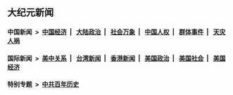 ## 大纪元新闻

#### 中国新闻 &nbsp;>&nbsp; [中国经济](indexes/ncid283/README.md?07270845) &nbsp;| &nbsp; [大陆政治](indexes/ncid277/README.md?07270845) &nbsp;| &nbsp; [社会万象](indexes/ncid282/README.md?07270845) &nbsp;| &nbsp; [中国人权](indexes/ncid278/README.md?07270845) &nbsp;| &nbsp; [群体事件](indexes/ncid279/README.md?07270845) &nbsp;| &nbsp; [天灾人祸](indexes/ncid280/README.md?07270845)

#### 国际新闻 &nbsp;>&nbsp; [美中关系](indexes/nf1412576/README.md?07270845) &nbsp;| &nbsp; [台湾新闻](indexes/ncid1349361/README.md?07270845) &nbsp;| &nbsp; [香港新闻](indexes/ncid1349362/README.md?07270845) &nbsp;| &nbsp; [美国政治](indexes/ncid1078159/README.md?07270845) &nbsp;| &nbsp; [美国社会](indexes/ncid1078160/README.md?07270845) &nbsp;| &nbsp; [美国经济](indexes/ncid1078158/README.md?07270845)

#### 特别专题 &nbsp;>&nbsp; [中共百年历史](https://github.com/epoch-news/epoch-special/blob/master/README.md?07270845)  
